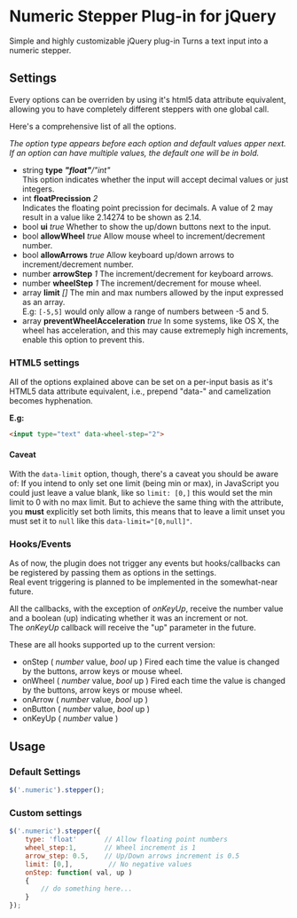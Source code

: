 # Numeric Stepper Plug-in for jQuery

Simple and highly customizable jQuery plug-in Turns a text input into a numeric
stepper.

## Settings

Every options can be overriden by using it's html5 data attribute equivalent,
allowing you to have completely different steppers with one global call.

Here's a comprehensive list of all the options.

_The option type appears before each option and default values apper next. If an
option can have multiple values, the default one will be in bold._

* string **type** _**"float"**/"int"_  
  This option indicates whether the input will accept decimal values or just
  integers.
* int **floatPrecission** _2_  
  Indicates the floating point precission for decimals. A value of 2 may result
  in a value like 2.14274 to be shown as 2.14.
* bool **ui** _true_
  Whether to show the up/down buttons next to the input.
* bool **allowWheel** _true_
  Allow mouse wheel to increment/decrement number.
* bool **allowArrows** _true_
  Allow keyboard up/down arrows to increment/decrement number.
* number **arrowStep** _1_
  The increment/decrement for keyboard arrows.
* number **wheelStep** _1_
  The increment/decrement for mouse wheel.
* array **limit** _[]_
  The min and max numbers allowed by the input expressed as an array.  
  E.g: `[-5,5]` would only allow a range of numbers between -5 and 5.
* array **preventWheelAcceleration** _true_
  In some systems, like OS X, the wheel has acceleration, and this may cause
  extremeply high increments, enable this option to prevent this.

### HTML5 settings

All of the options explained above can be set on a per-input basis as it's HTML5
data attribute equivalent, i.e., prepend "data-" and camelization becomes
hyphenation.

**E.g:**

```html
<input type="text" data-wheel-step="2">
```

#### Caveat

With the `data-limit` option, though, there's a caveat you should be aware of:
If you intend to only set one limit (being min or max), in JavaScript you could
just leave a value blank, like so `limit: [0,]` this would set the min limit to 0 with
no max limit. But to achieve the same thing with the attribute, you **must**
explicitly set both limits, this means that to leave a limit unset you must
set it to `null` like this `data-limit="[0,null]"`.

### Hooks/Events

As of now, the plugin does not trigger any events but hooks/callbacks can be
registered by passing them as options in the settings.  
Real event triggering is planned to be implemented in the somewhat-near future.

All the callbacks, with the exception of _onKeyUp_, receive the number value and
a boolean (up) indicating whether it was an increment or not.  
The _onKeyUp_ callback will receive the "up" parameter in the future.

These are all hooks supported up to the current version:

* onStep ( _number_ value, _bool_ up )
  Fired each time the value is changed by the buttons, arrow keys or mouse
  wheel.  
* onWheel ( _number_ value, _bool_ up )
  Fired each time the value is changed by the buttons, arrow keys or mouse
  wheel.
* onArrow ( _number_ value, _bool_ up )
* onButton ( _number_ value, _bool_ up )
* onKeyUp ( _number_ value )

## Usage

### Default Settings

```javascript
$('.numeric').stepper();
```

### Custom settings

```javascript
$('.numeric').stepper({
    type: 'float'       // Allow floating point numbers
    wheel_step:1,       // Wheel increment is 1
    arrow_step: 0.5,    // Up/Down arrows increment is 0.5
    limit: [0,],         // No negative values
    onStep: function( val, up )
    {
        // do something here...
    }
});
```